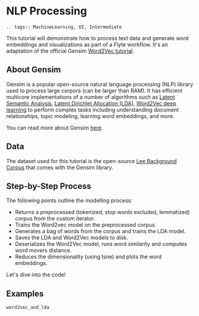 # NLP Processing

```{eval-rst}
.. tags:: MachineLearning, UI, Intermediate
```

This tutorial will demonstrate how to process text data and generate word embeddings and visualizations
as part of a Flyte workflow. It's an adaptation of the official Gensim [Word2Vec tutorial](https://radimrehurek.com/gensim/auto_examples/tutorials/run_word2vec.html).

## About Gensim

Gensim is a popular open-source natural language processing (NLP) library used to process
large corpora (can be larger than RAM).
It has efficient multicore implementations of a number of algorithms such as [Latent Semantic Analysis](http://lsa.colorado.edu/papers/dp1.LSAintro.pdf), [Latent Dirichlet Allocation (LDA)](https://www.jmlr.org/papers/volume3/blei03a/blei03a.pdf),
[Word2Vec deep learning](https://arxiv.org/pdf/1301.3781.pdf) to perform complex tasks including understanding
document relationships, topic modeling, learning word embeddings, and more.

You can read more about Gensim [here](https://radimrehurek.com/gensim/).

## Data

The dataset used for this tutorial is the open-source [Lee Background Corpus](https://github.com/RaRe-Technologies/gensim/blob/develop/gensim/test/test_data/lee_background.cor)
that comes with the Gensim library.

## Step-by-Step Process

The following points outline the modelling process:

- Returns a preprocessed (tokenized, stop words excluded, lemmatized) corpus from the custom iterator.
- Trains the Word2vec model on the preprocessed corpus.
- Generates a bag of words from the corpus and trains the LDA model.
- Saves the LDA and Word2Vec models to disk.
- Deserializes the Word2Vec model, runs word similarity and computes word movers distance.
- Reduces the dimensionality (using tsne) and plots the word embeddings.

Let's dive into the code!

## Examples

```{auto-examples-toc}
word2vec_and_lda
```

